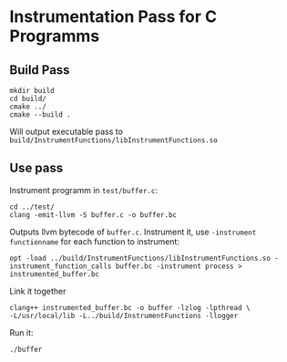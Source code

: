 # Instrumentation Pass for C Programms

## Build Pass

    mkdir build
    cd build/
    cmake ../
    cmake --build .

Will output executable pass to `build/InstrumentFunctions/libInstrumentFunctions.so`

## Use pass

Instrument programm in `test/buffer.c`:

    cd ../test/
    clang -emit-llvm -S buffer.c -o buffer.bc

Outputs llvm bytecode of `buffer.c`.
Instrument it, use `-instrument functionname` for each function to instrument:

    opt -load ../build/InstrumentFunctions/libInstrumentFunctions.so -instrument_function_calls buffer.bc -instrument process > instrumented_buffer.bc

Link it together

    clang++ instrumented_buffer.bc -o buffer -lzlog -lpthread \
    -L/usr/local/lib -L../build/InstrumentFunctions -llogger

Run it:

    ./buffer
